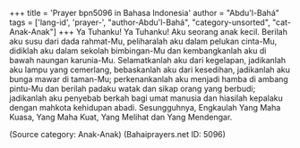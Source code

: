 +++
title = 'Prayer bpn5096 in Bahasa Indonesia'
author = "Abdu'l-Bahá"
tags = ['lang-id', 'prayer-', "author-Abdu'l-Bahá", "category-unsorted", "cat-Anak-Anak"]
+++
Ya Tuhanku! Ya Tuhanku! Aku seorang anak kecil. Berilah aku susu dari dada rahmat-Mu, peliharalah aku dalam pelukan cinta-Mu, didiklah aku dalam sekolah bimbingan-Mu dan kembangkanlah aku di bawah naungan karunia-Mu. Selamatkanlah aku dari kegelapan, jadikanlah aku lampu yang cemerlang, bebaskanlah aku dari kesedihan, jadikanlah aku bunga mawar di taman-Mu; perkenankanlah aku menjadi hamba di ambang pintu-Mu dan berilah padaku watak dan sikap orang yang berbudi; jadikanlah aku penyebab berkah bagi umat manusia dan hiasilah kepalaku dengan mahkota kehidupan abadi. Sesungguhnya, Engkaulah Yang Maha Kuasa, Yang Maha Kuat, Yang Melihat dan Yang Mendengar.

(Source category: Anak-Anak)
(Bahaiprayers.net ID: 5096)

